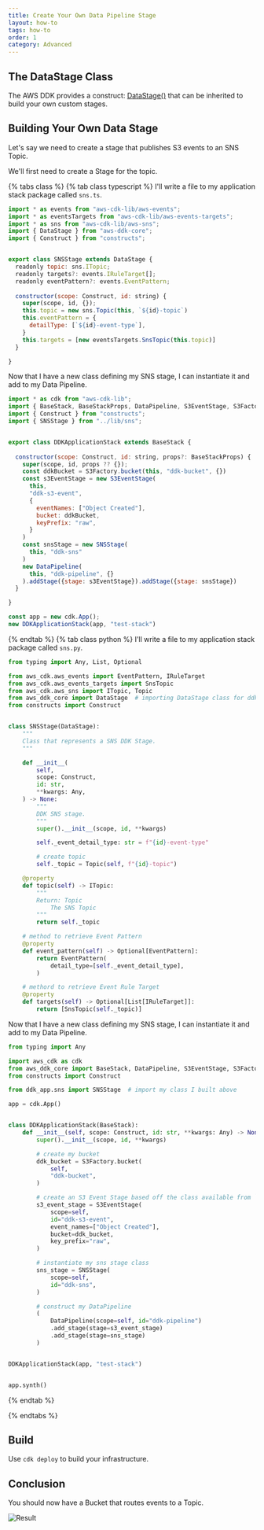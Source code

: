 ```yaml
---
title: Create Your Own Data Pipeline Stage
layout: how-to
tags: how-to
order: 1
category: Advanced
---
```


## The DataStage Class

The AWS DDK provides a construct: [DataStage()](https://constructs.dev/packages/aws-ddk-core/v/1.0.0-beta.1/api/DataStage?lang=typescript) that can be inherited to build your own custom stages.

## Building Your Own Data Stage
Let's say we need to create a stage that publishes S3 events to an SNS Topic.

We'll first need to create a Stage for the topic.

{% tabs class %}
{% tab class typescript %}
I'll write a file to my application stack package called `sns.ts`.

```javascript
import * as events from "aws-cdk-lib/aws-events";
import * as eventsTargets from "aws-cdk-lib/aws-events-targets";
import * as sns from "aws-cdk-lib/aws-sns";
import { DataStage } from "aws-ddk-core";
import { Construct } from "constructs"; 


export class SNSStage extends DataStage {
  readonly topic: sns.ITopic;
  readonly targets?: events.IRuleTarget[];
  readonly eventPattern?: events.EventPattern;
  
  constructor(scope: Construct, id: string) {
    super(scope, id, {});
    this.topic = new sns.Topic(this, `${id}-topic`)
    this.eventPattern = {
      detailType: [`${id}-event-type`],
    }
    this.targets = [new eventsTargets.SnsTopic(this.topic)]
  }

}
```
Now that I have a new class defining my SNS stage, I can instantiate it and add to my Data Pipeline.

```javascript
import * as cdk from "aws-cdk-lib";
import { BaseStack, BaseStackProps, DataPipeline, S3EventStage, S3Factory } from "aws-ddk-core";
import { Construct } from "constructs"; 
import { SNSStage } from "../lib/sns";


export class DDKApplicationStack extends BaseStack {
  
  constructor(scope: Construct, id: string, props?: BaseStackProps) {
    super(scope, id, props ?? {});
    const ddkBucket = S3Factory.bucket(this, "ddk-bucket", {})
    const s3EventStage = new S3EventStage(
      this,
      "ddk-s3-event",
      {
        eventNames: ["Object Created"],
        bucket: ddkBucket,
        keyPrefix: "raw",
      }
    )
    const snsStage = new SNSStage(
      this, "ddk-sns"
    )
    new DataPipeline(
      this, "ddk-pipeline", {}
    ).addStage({stage: s3EventStage}).addStage({stage: snsStage})
  }

}

const app = new cdk.App();
new DDKApplicationStack(app, "test-stack")

```

{% endtab %}
{% tab class python %}
I'll write a file to my application stack package called `sns.py`.
```python
from typing import Any, List, Optional

from aws_cdk.aws_events import EventPattern, IRuleTarget
from aws_cdk.aws_events_targets import SnsTopic
from aws_cdk.aws_sns import ITopic, Topic
from aws_ddk_core import DataStage  # importing DataStage class for ddk core
from constructs import Construct


class SNSStage(DataStage):
    """
    Class that represents a SNS DDK Stage.
    """

    def __init__(
        self,
        scope: Construct,
        id: str,
        **kwargs: Any,
    ) -> None:
        """
        DDK SNS stage.
        """
        super().__init__(scope, id, **kwargs)

        self._event_detail_type: str = f"{id}-event-type"

        # create topic
        self._topic = Topic(self, f"{id}-topic")

    @property
    def topic(self) -> ITopic:
        """
        Return: Topic
            The SNS Topic
        """
        return self._topic

    # method to retrieve Event Pattern
    @property
    def event_pattern(self) -> Optional[EventPattern]:
        return EventPattern(
            detail_type=[self._event_detail_type],
        )

    # methord to retrieve Event Rule Target
    @property
    def targets(self) -> Optional[List[IRuleTarget]]:
        return [SnsTopic(self._topic)]


```

Now that I have a new class defining my SNS stage, I can instantiate it and add to my Data Pipeline.

```python
from typing import Any

import aws_cdk as cdk
from aws_ddk_core import BaseStack, DataPipeline, S3EventStage, S3Factory
from constructs import Construct

from ddk_app.sns import SNSStage  # import my class I built above

app = cdk.App()


class DDKApplicationStack(BaseStack):
    def __init__(self, scope: Construct, id: str, **kwargs: Any) -> None:
        super().__init__(scope, id, **kwargs)

        # create my bucket
        ddk_bucket = S3Factory.bucket(
            self,
            "ddk-bucket",
        )

        # create an S3 Event Stage based off the class available from `aws_ddk_core.stages`
        s3_event_stage = S3EventStage(
            scope=self,
            id="ddk-s3-event",
            event_names=["Object Created"],
            bucket=ddk_bucket,
            key_prefix="raw",
        )

        # instantiate my sns stage class
        sns_stage = SNSStage(
            scope=self,
            id="ddk-sns",
        )

        # construct my DataPipeline
        (
            DataPipeline(scope=self, id="ddk-pipeline")
            .add_stage(stage=s3_event_stage)
            .add_stage(stage=sns_stage)
        )


DDKApplicationStack(app, "test-stack")


app.synth()

```
{% endtab %}

{% endtabs %}

## Build 
Use `cdk deploy` to build your infrastructure.

## Conclusion
You should now have a Bucket that routes events to a Topic.

![Result](/aws-ddk/img/s3-to-sns.png)

